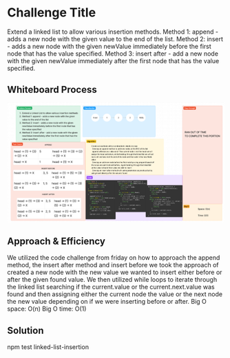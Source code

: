 # Challenge Title

Extend a linked list to allow various insertion methods.
Method 1: append - adds a new node with the given value to the end of the list.
Method 2: insert - adds a new node with the given newValue immediately before the first node that has the value specified.
Method 3: insert after - add a new node with the given newValue immediately after the first node that has the value specified.

## Whiteboard Process

![Linked list insert](../../assets/linked-insert-whiteboard.png)

## Approach & Efficiency
 We utilized the code challenge from friday on how to approach the append method, the insert after method and insert before we took the approach of created a new node with the new value we wanted to insert either before or after the given found value.  We then utilized while loops to iterate through the linked list searching if the current.value or the current.next.value was found and then assigning either the current node the value or the next node the new value depending on if we were inserting before or after.
Big O space: O(n)
Big O time: O(1)

## Solution

npm test linked-list-insertion

<!-- Show how to run your code, and examples of it in action -->

